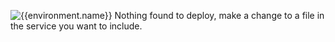![{{environment.name}}](https://badgen.net/badge/{{environment.name}}/No%20Deploys%20Found/{{badge.statusColors.error}}?labelColor={{environment.color}}&icon=github&scale=1.2)
Nothing found to deploy, make a change to a file in the service you want to include.
